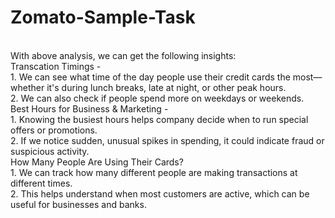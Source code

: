 # Zomato-Sample-Task
<br>
With above analysis, we can get the following insights:
<br>
Transcation Timings - 
<br>
1. We can see what time of the day people use their credit cards the most—whether it's during lunch breaks, late at night, or other peak hours.
<br>
2. We can also check if people spend more on weekdays or weekends.
<br>
Best Hours for Business & Marketing - 
<br>
1. Knowing the busiest hours helps company decide when to run special offers or promotions.
<br>
2. If we notice sudden, unusual spikes in spending, it could indicate fraud or suspicious activity.
<br>
How Many People Are Using Their Cards?
<br>
1. We can track how many different people are making transactions at different times.
<br>
2. This helps understand when most customers are active, which can be useful for businesses and banks.






